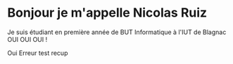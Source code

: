 # Bonjour je m'appelle Nicolas Ruiz

Je suis étudiant en première année de BUT Informatique à l'IUT de Blagnac OUI OUI OUI !

Oui Erreur test recup